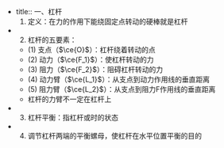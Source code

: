 -
  title:: 一、杠杆
    1. 定义：在力的作用下能绕固定点转动的硬棒就是杠杆
-
  2. 杠杆的五要素：
	- (1) 支点（$\ce{O}$）：杠杆绕着转动的点
	- (2) 动力（$\ce{F_1}$）：使杠杆转动的力
	- (3) 阻力（$\ce{F_2}$）：阻碍杠杆转动的力
	- (4) 动力臂（$\ce{L_1}$）：从支点到动力作用线的垂直距离
	- (5) 阻力臂（$\ce{L_2}$）：从支点到阻力F作用线的垂直距离
	- 杠杆的力臂不一定在杠杆上
-
  3. 杠杆平衡：指杠杆或时的状态
-
  4. 调节杠杆两端的平衡螺母，使杠杆在水平位置平衡的目的